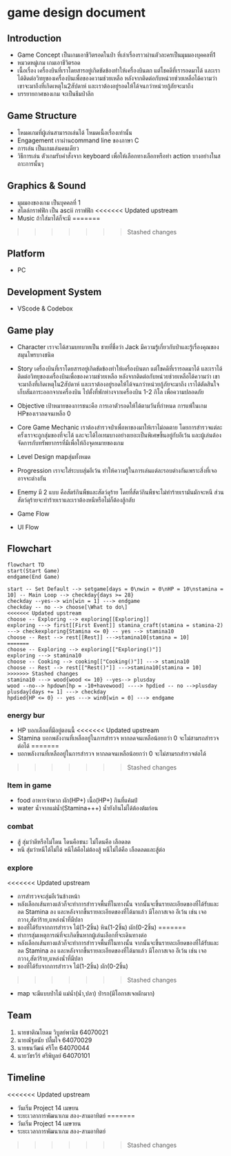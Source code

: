 # game design document

## Introduction

- Game Concept เป็นเกมเอาชีวิตรอดในป่า ที่เล่าเรื่องราวผ่านตัวละครเป็นมุมมองบุคคลที่1
- หมวดหมู่เกม เกมเอาชีวิตรอด
- เนื้อเรื่อง เครื่องบินที่เราโดยสารอยู่เกิดขัดข้องทำให้เครื่องบินตก แต่โชคดีที่เรารอดมาได้ และเราได้ติดต่อวิทยุของเครื่องบินเพื่อของความช่วยเหลือ หลังจากติดต่อกับหน่วยช่วยเหลือได้ความว่า เขาจะมาถึงที่เกิดเหตุใน2สัปดาห์ และเราต้องอยู่รอดให้ได้จนกว่าหน่วยกู้ภัยจะมาถึง
- บรรยายกาศของเกม จะเป็นธีมป่าลึก

## Game Structure

- โหมดเกมที่ผู้เล่นสามารถเล่นได้ โหมดเนื้อเรื่องเท่านั้น
- Engagement เราผ่านcommand line ของภาษา C
- การเล่น เป็นเกมเล่นคนเดียว
- วิธีการเล่น ตัวเกมรับคำสั่งจาก keyboard เพื่อให้เลือกทางเลือกหรือทำ action บางอย่างในสถาะการนั้นๆ

## Graphics & Sound

- มุมมองของเกม เป็นบุคคลที่ 1
- สไตล์กราฟฟิก เป็น ascii กราฟฟิก
<<<<<<< Updated upstream
- Music ถ้าใส่มาได้ก็จะมี
=======
>>>>>>> Stashed changes
  
## Platform
- PC

## Development System

- VScode & Codebox

## Game play

- Character เราจะได้สวมบทบาทเป็น ชายที่ชื่อว่า Jack มีความรู้เกี่ยวกับป่าและรู้เรื่องคุณของสมุนไพรบางชนิด
- Story เครื่องบินที่เราโดยสารอยู่เกิดขัดข้องทำให้เครื่องบินตก แต่โชคดีที่เรารอดมาได้ และเราได้ติดต่อวิทยุของเครื่องบินเพื่อของความช่วยเหลือ หลังจากติดต่อกับหน่วยช่วยเหลือได้ความว่า เขาจะมาถึงที่เกิดเหตุใน2สัปดาห์ และเราต้องอยู่รอดให้ได้จนกว่าหน่วยกู้ภัยจะมาถึง เราได้ตัดสินใจเก็บสัมภาระออกจากเครื่องบิน ไปตั้งที่พักห่างจากเครื่องบิน 1-2 กิโล เพื่อความปลอดภัย 
- Objective เป้าหมายของการชนะคือ การเอาตัวรอดให้ได้ตามวันที่กำหนด  การแพ้ในเกม HPของเราลดจนเหลือ 0
- Core Game Mechanic เราต้องสำรวจป่าเพื่อหาของมาให้เราไม่อดตาย โดยการสำรวจแต่ละครั้งเราจะถูกสุ่มของที่จะได้ และจะได้ไอเทมบางอย่างเยอะเป็นพิเศษขึ้นอยู่กับอีเว้น และผู้เล่นต้องจัดการกับทรัพยากรรที่มีเพื่อให้ถึงจุดหมายของเกม
- Level Design mapสุ่มทั้งหมด
- Progression เราจะใส่ระบบสุ่มอีเว้น ทำให้ความรู้ในการเล่นแต่ละรอบต่างกันเพราะสิ่งที่เจออาจจะต่างกัน
- Enemy มี 2 แบบ คือสัตร์กินพืชและสัตว์ดุร้าย โดยที่สัตว์กินพืชจะไม่ทำร้ายเรามันมักจะหนี ส่วนสัตว์ดุร้ายจะทำร้ายเราและเราต้องหนีหรือไม่ก็ต้องสู้กลับ
- Game Flow 
  

- UI Flow
## Flowchart

```mermaid
flowchart TD
start(Start Game)
endgame(End Game)

start -- Set Default --> setgame[days = 0\nwin = 0\nHP = 10\nstamina = 10] -- Main Loop --> checkday{days >= 28}
checkday --yes--> win[win = 1] ---> endgame
checkday -- no --> choose[\What to do\]
<<<<<<< Updated upstream
choose -- Exploring --> exploring[[Exploring]]
exploring ---> first[[First Event]] stamina_craft(stamina = stamina-2) ---> checkexploring{Stamina <= 0} -- yes --> stamina10
choose -- Rest --> rest[[Rest]] --->stamina10[stamina = 10]
=======
choose -- Exploring --> exploring[["Exploring()"]]
exploring ---> stamina10
choose -- Cooking --> cooking[["Cooking()"]] ---> stamina10
choose -- Rest --> rest[["Rest()"]] --->stamina10[stamina = 10]
>>>>>>> Stashed changes
stamina10 ---> wood{wood <= 10} --yes--> plusday
wood --no--> hpdown[hp = -10+havewood] ----> hpdied -- no -->plusday
plusday[days += 1] ---> checkday
hpdied{HP <= 0} -- yes ---> win0[win = 0] ---> endgame
```

### energy bur
- HP บอกเลือดที่มีอยู่ตอนนี้
<<<<<<< Updated upstream
- Stamina บอกพลังงานที่เหลืออยู่ในการสำรวจ หากลดจนเหลือน้อยกว่า 0 จะไม่สามรถสำรวจต่อได้
=======
- บอกพลังงานที่เหลืออยู่ในการสำรวจ หากลดจนเหลือน้อยกว่า 0 จะไม่สามรถสำรวจต่อได้
>>>>>>> Stashed changes

### Item in game
- food อาหารจำพวก ผัก(HP+) เนื้อ(HP+) กินที่แค้มป์
- water น้ำจากแม่น้ำ(Stamina+++) น้ำยังกินไม่ได้ต้องต้มก่อน

### combat
- สู้ สุ่มว่าตีหรือไม่โดน โดนคือชนะ ไม่โดนคือ เลือดลด
- หนี สุ่มว่าหนีได้ไม่ได้ หนีได้คือไม่ต้องสู้ หนีไม่ได้คือ เลือดลดและสู้ต่อ

### explore
<<<<<<< Updated upstream
- การสำรวจจะสุ่มอีเว้นข้างหน้า
- หลังเลือกเส้นทางแล้วก็จะทำการสำรวจพื้นที่ในทางนั้น จากนั้นจะขึ้นรายละเอียดของที่ได้รับและลด Stamina ลง และหลังจากขึ้นรายละเอียดของที่ได้มาแล้ว มีโอกาสเจอ อีเว้น เช่น เจอกวาง,สัตว์ร้าย,แหล่งน้ำที่มีปลา
- ของที่ได้รับจากการสำรวจ ไม้(1-2ชิ้น) หิน(1-2ชิ้น) ผัก(0-2ชิ้น)
=======
- ทำการสุ่มเหตุการณ์ที่จะเกิดขึ้นหากผู้เล่นเลือกที่จะเดินทางต่อ
- หลังเลือกเส้นทางแล้วก็จะทำการสำรวจพื้นที่ในทางนั้น จากนั้นจะขึ้นรายละเอียดของที่ได้รับและลด Stamina ลง และหลังจากขึ้นรายละเอียดของที่ได้มาแล้ว มีโอกาสเจอ อีเว้น เช่น เจอกวาง,สัตว์ร้าย,แหล่งน้ำที่มีปลา
- ของที่ได้รับจากการสำรวจ ไม้(1-2ชิ้น) ผัก(0-2ชิ้น)
>>>>>>> Stashed changes
- map จะมีแบบป่าไม้ แม่น้ำ(น้ำ,ปลา) ป่ารก(มีโอกาสเจอผักมาก)

## Team
1. นายชาติณโยดม วิบูลย์พานิช 64070021
2. นายณัฐดนัย ปลื้มใจ 64070029
3. นายธนวัฒน์ ศรีโท 64070044
4. นายวัชรวีร์ ศรีพิบูลย์ 64070101

## Timeline
<<<<<<< Updated upstream
- วันเริ่ม Project 14 เมษยน
- ระยะเวลาการพัฒนาเกม สอง-สามอาทิตย์
=======
- วันเริ่ม Project 14 เมษายน
- ระยะเวลาการพัฒนาเกม สอง-สามอาทิตย์
>>>>>>> Stashed changes
